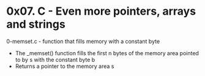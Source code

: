# 0x07. C - Even more pointers, arrays and strings

0-memset.c - function that fills memory with a constant byte
* The _memset() function fills the first n bytes of the memory area pointed to by s with the constant byte b
* Returns a pointer to the memory area s

